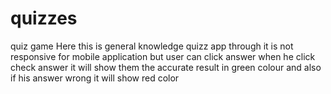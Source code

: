 # quizzes
quiz game
Here this is general knowledge quizz app through it is not responsive for mobile application
but user can click  answer  when he click check answer it will show them the accurate result in green colour and 
also if his answer wrong it will show red color
